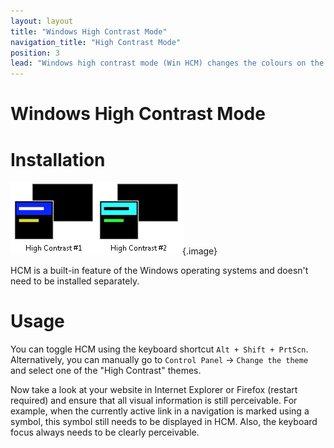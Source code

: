 ```yaml
---
layout: layout
title: "Windows High Contrast Mode"
navigation_title: "High Contrast Mode"
position: 3
lead: "Windows high contrast mode (Win HCM) changes the colours on the screen to a specific high contrast scheme. It is used by visually impaired people. It is a useful tool to ensure that visual information isn't conveyed with purely decorative styles."
---
```


# Windows High Contrast Mode

# Installation

![Windows HCM themes](_media/windows-hcm-themes.png){.image}

HCM is a built-in feature of the Windows operating systems and doesn't need to be installed separately.

# Usage

You can toggle HCM using the keyboard shortcut `Alt + Shift + PrtScn`. Alternatively, you can manually go to `Control Panel` -> `Change the theme` and select one of the "High Contrast" themes.

Now take a look at your website in Internet Explorer or Firefox (restart required) and ensure that all visual information is still perceivable. For example, when the currently active link in a navigation is marked using a symbol, this symbol still needs to be displayed in HCM. Also, the keyboard focus always needs to be clearly perceivable.